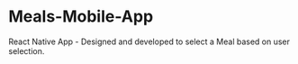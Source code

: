 # Meals-Mobile-App
React Native App - Designed and developed to select a Meal based on user selection.
